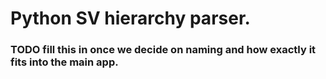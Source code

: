# Python SV hierarchy parser.

### TODO fill this in once we decide on naming and how exactly it fits into the main app.

